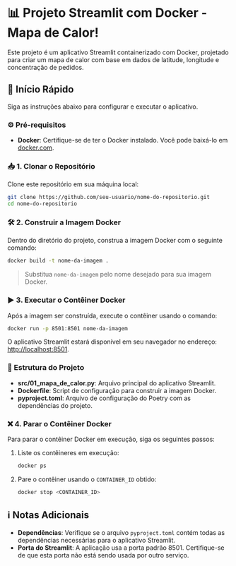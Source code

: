 
# 📊 Projeto Streamlit com Docker - Mapa de Calor!

Este projeto é um aplicativo Streamlit containerizado com Docker, projetado para criar um mapa de calor com base em dados de latitude, longitude e concentração de pedidos.

## 🚀 Início Rápido

Siga as instruções abaixo para configurar e executar o aplicativo.

### ⚙️ Pré-requisitos

- **Docker**: Certifique-se de ter o Docker instalado. Você pode baixá-lo em [docker.com](https://www.docker.com/).

### 📥 1. Clonar o Repositório

Clone este repositório em sua máquina local:

```bash
git clone https://github.com/seu-usuario/nome-do-repositorio.git
cd nome-do-repositorio
```

### 🛠️ 2. Construir a Imagem Docker

Dentro do diretório do projeto, construa a imagem Docker com o seguinte comando:

```bash
docker build -t nome-da-imagem .
```

> Substitua `nome-da-imagem` pelo nome desejado para sua imagem Docker.

### ▶️ 3. Executar o Contêiner Docker

Após a imagem ser construída, execute o contêiner usando o comando:

```bash
docker run -p 8501:8501 nome-da-imagem
```

O aplicativo Streamlit estará disponível em seu navegador no endereço: [http://localhost:8501](http://localhost:8501).

### 📂 Estrutura do Projeto

- **src/01_mapa_de_calor.py**: Arquivo principal do aplicativo Streamlit.
- **Dockerfile**: Script de configuração para construir a imagem Docker.
- **pyproject.toml**: Arquivo de configuração do Poetry com as dependências do projeto.

### ❌ 4. Parar o Contêiner Docker

Para parar o contêiner Docker em execução, siga os seguintes passos:

1. Liste os contêineres em execução:

    ```bash
    docker ps
    ```

2. Pare o contêiner usando o `CONTAINER_ID` obtido:

    ```bash
    docker stop <CONTAINER_ID>
    ```

## ℹ️ Notas Adicionais

- **Dependências**: Verifique se o arquivo `pyproject.toml` contém todas as dependências necessárias para o aplicativo Streamlit.
- **Porta do Streamlit**: A aplicação usa a porta padrão 8501. Certifique-se de que esta porta não está sendo usada por outro serviço.




